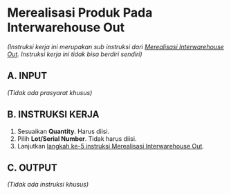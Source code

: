 # Merealisasi Produk Pada Interwarehouse Out

*(Instruksi kerja ini merupakan sub instruksi dari [Merealisasi Interwarehouse Out](./transfer.md). Instruksi kerja ini tidak bisa berdiri sendiri)*

## A. INPUT

*(Tidak ada prasyarat khusus)*

## B. INSTRUKSI KERJA

1. Sesuaikan **Quantity**. Harus diisi.
2. Pilih **Lot/Serial Number**. Tidak harus diisi.
3. Lanjutkan [langkah ke-5 instruksi Merealisasi Interwarehouse Out](./transfer.md#l5).

## C. OUTPUT

*(Tidak ada instruksi khusus)*

